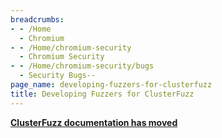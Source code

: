 ```yaml
---
breadcrumbs:
- - /Home
  - Chromium
- - /Home/chromium-security
  - Chromium Security
- - /Home/chromium-security/bugs
  - Security Bugs--
page_name: developing-fuzzers-for-clusterfuzz
title: Developing Fuzzers for ClusterFuzz
---
```


**[ClusterFuzz documentation has moved](https://google.github.io/clusterfuzz/)**
